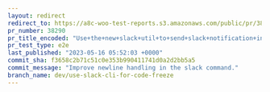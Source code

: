 ```yaml
---
layout: redirect
redirect_to: https://a8c-woo-test-reports.s3.amazonaws.com/public/pr/38290/e2e/index.html
pr_number: 38290
pr_title_encoded: "Use+the+new+slack+util+to+send+slack+notification+in+code+freeze"
pr_test_type: e2e
last_published: "2023-05-16 05:52:03 +0000"
commit_sha: f3658c2b71c51c0e353b990411741d0a2d2bb5a5
commit_message: "Improve newline handling in the slack command."
branch_name: dev/use-slack-cli-for-code-freeze
---
```

